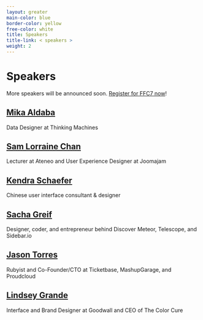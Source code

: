 ```yaml
---
layout: greater
main-color: blue
border-color: yellow
free-color:	white
title: Speakers
title-link: < speakers >
weight: 2
---
```


# Speakers

More speakers will be announced soon. <a target="_blank" href="https://www.eventbrite.com/e/form-function-class-7-conference-tickets-24640606718#tickets">Register for FFC7 now</a>!

## <a href="http://mika.ph">Mika Aldaba</a>

Data Designer at Thinking Machines 

## <a href="https://www.linkedin.com/in/samlorrainechan">Sam Lorraine Chan</a>

Lecturer at Ateneo and User Experience Designer at Joomajam

## <a href="http://www.kendraschaefer.com/">Kendra Schaefer</a> 

Chinese user interface consultant & designer

## <a href="http://sachagreif.com">Sacha Greif</a> 

Designer, coder, and entrepreneur behind Discover Meteor, Telescope, and Sidebar.io

## <a href="http://www.jasontorres.com/">Jason Torres</a> 

Rubyist and Co-Founder/CTO at Ticketbase, MashupGarage, and Proudcloud

## <a href="http://www.lindseygrande.com/">Lindsey Grande</a>  

Interface and Brand Designer at Goodwall and CEO of The Color Cure

